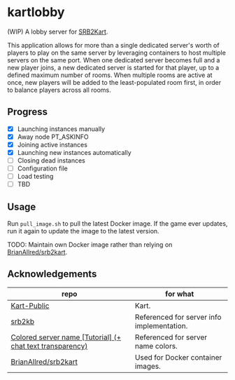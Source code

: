 # kartlobby
(WIP) A lobby server for [SRB2Kart](https://github.com/STJr/Kart-Public).

This application allows for more than a single dedicated server's worth of players to play on
the same server by leveraging containers to host multiple servers on the same port. When one dedicated server becomes full and a new player joins, a new dedicated server
is started for that player, up to a defined maximum number of rooms. When multiple rooms are active at once, new players will be added to the least-populated room first,
in order to balance players across all rooms.

## Progress
 - [x] Launching instances manually
 - [x] Away node PT_ASKINFO
 - [x] Joining active instances
 - [x] Launching new instances automatically
 - [ ] Closing dead instances
 - [ ] Configuration file
 - [ ] Load testing
 - [ ] TBD

## Usage
Run `pull_image.sh` to pull the latest Docker image. If the game ever updates, run it again to update the image to the latest version.

TODO: Maintain own Docker image rather than relying on [BrianAllred/srb2kart](https://github.com/BrianAllred/srb2kart).

## Acknowledgements
repo|for what
--|--
[Kart-Public](https://github.com/STJr/Kart-Public)|Kart.
[srb2kb](https://github.com/NielsjeNL/srb2kb)|Referenced for server info implementation.
[Colored server name [Tutorial] (+ chat text transparency)](https://mb.srb2.org/threads/colored-server-name-tutorial-chat-text-transparency.25474/)|Referenced for server name colors.
[BrianAllred/srb2kart](https://github.com/BrianAllred/srb2kart)|Used for Docker container images.
